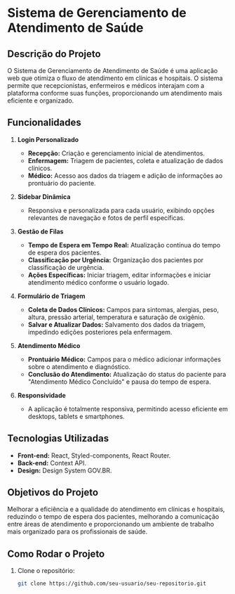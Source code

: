 # Sistema de Gerenciamento de Atendimento de Saúde

## Descrição do Projeto
O Sistema de Gerenciamento de Atendimento de Saúde é uma aplicação web que otimiza o fluxo de atendimento em clínicas e hospitais. O sistema permite que recepcionistas, enfermeiros e médicos interajam com a plataforma conforme suas funções, proporcionando um atendimento mais eficiente e organizado.

## Funcionalidades

1. **Login Personalizado**
   - **Recepção:** Criação e gerenciamento inicial de atendimentos.
   - **Enfermagem:** Triagem de pacientes, coleta e atualização de dados clínicos.
   - **Médico:** Acesso aos dados da triagem e adição de informações ao prontuário do paciente.

2. **Sidebar Dinâmica**
   - Responsiva e personalizada para cada usuário, exibindo opções relevantes de navegação e fotos de perfil específicas.

3. **Gestão de Filas**
   - **Tempo de Espera em Tempo Real:** Atualização contínua do tempo de espera dos pacientes.
   - **Classificação por Urgência:** Organização dos pacientes por classificação de urgência.
   - **Ações Específicas:** Iniciar triagem, editar informações e iniciar atendimento médico conforme o usuário logado.

4. **Formulário de Triagem**
   - **Coleta de Dados Clínicos:** Campos para sintomas, alergias, peso, altura, pressão arterial, temperatura e saturação de oxigênio.
   - **Salvar e Atualizar Dados:** Salvamento dos dados da triagem, impedindo edições posteriores pela enfermagem.

5. **Atendimento Médico**
   - **Prontuário Médico:** Campos para o médico adicionar informações sobre o atendimento e diagnóstico.
   - **Conclusão do Atendimento:** Atualização do status do paciente para "Atendimento Médico Concluído" e pausa do tempo de espera.

6. **Responsividade**
   - A aplicação é totalmente responsiva, permitindo acesso eficiente em desktops, tablets e smartphones.

## Tecnologias Utilizadas
- **Front-end:** React, Styled-components, React Router.
- **Back-end:** Context API.
- **Design:** Design System GOV.BR.

## Objetivos do Projeto
Melhorar a eficiência e a qualidade do atendimento em clínicas e hospitais, reduzindo o tempo de espera dos pacientes, melhorando a comunicação entre áreas de atendimento e proporcionando um ambiente de trabalho mais organizado para os profissionais de saúde.

## Como Rodar o Projeto

1. Clone o repositório:
   ```sh
   git clone https://github.com/seu-usuario/seu-repositorio.git

